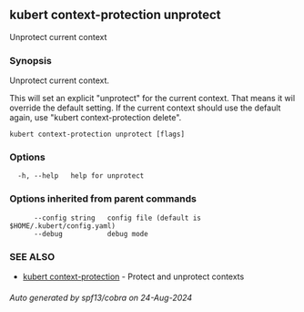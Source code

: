 ## kubert context-protection unprotect

Unprotect current context

### Synopsis

Unprotect current context. 

This will set an explicit "unprotect" for the current context. That means it wil override the default setting. If the current context should use the default again, use "kubert context-protection delete".

```
kubert context-protection unprotect [flags]
```

### Options

```
  -h, --help   help for unprotect
```

### Options inherited from parent commands

```
      --config string   config file (default is $HOME/.kubert/config.yaml)
      --debug           debug mode
```

### SEE ALSO

* [kubert context-protection](kubert_context-protection.md)	 - Protect and unprotect contexts

###### Auto generated by spf13/cobra on 24-Aug-2024
